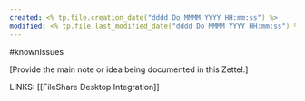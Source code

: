 ```yaml
---
created: <% tp.file.creation_date("dddd Do MMMM YYYY HH:mm:ss") %>
modified: <% tp.file.last_modified_date("dddd Do MMMM YYYY HH:mm:ss") %>
---
```

#knownIssues 

[Provide the main note or idea being documented in this Zettel.]

LINKS:
[[FileShare Desktop Integration]]